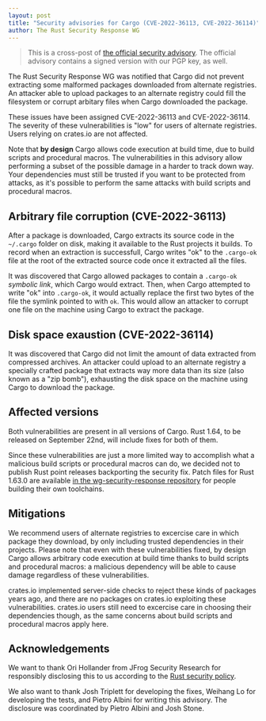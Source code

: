 ```yaml
---
layout: post
title: "Security advisories for Cargo (CVE-2022-36113, CVE-2022-36114)"
author: The Rust Security Response WG
---
```


> This is a cross-post of [the official security advisory][advisory]. The
> official advisory contains a signed version with our PGP key, as well.

[advisory]: https://groups.google.com/g/rustlang-security-announcements/c/ldvsemwk_VY

The Rust Security Response WG was notified that Cargo did not prevent
extracting some malformed packages downloaded from alternate registries. An
attacker able to upload packages to an alternate registry could fill the
filesystem or corrupt arbitary files when Cargo downloaded the package.

These issues have been assigned CVE-2022-36113 and CVE-2022-36114. The severity
of these vulnerabilities is "low" for users of alternate registries. Users
relying on crates.io are not affected.

Note that **by design** Cargo allows code execution at build time, due to build
scripts and procedural macros. The vulnerabilities in this advisory allow
performing a subset of the possible damage in a harder to track down way. Your
dependencies must still be trusted if you want to be protected from attacks, as
it's possible to perform the same attacks with build scripts and procedural
macros.

## Arbitrary file corruption (CVE-2022-36113)

After a package is downloaded, Cargo extracts its source code in the `~/.cargo`
folder on disk, making it available to the Rust projects it builds. To record
when an extraction is successfull, Cargo writes "ok" to the `.cargo-ok` file at
the root of the extracted source code once it extracted all the files.

It was discovered that Cargo allowed packages to contain a `.cargo-ok`
*symbolic link*, which Cargo would extract. Then, when Cargo attempted to write
"ok" into `.cargo-ok`, it would actually replace the first two bytes of the
file the symlink pointed to with `ok`. This would allow an attacker to corrupt
one file on the machine using Cargo to extract the package.

## Disk space exaustion (CVE-2022-36114)

It was discovered that Cargo did not limit the amount of data extracted from
compressed archives. An attacker could upload to an alternate registry a
specially crafted package that extracts way more data than its size (also known
as a "zip bomb"), exhausting the disk space on the machine using Cargo to
download the package.

## Affected versions

Both vulnerabilities are present in all versions of Cargo. Rust 1.64, to be
released on September 22nd, will include fixes for both of them.

Since these vulnerabilities are just a more limited way to accomplish what a
malicious build scripts or procedural macros can do, we decided not to publish
Rust point releases backporting the security fix. Patch files for Rust 1.63.0
are available [in the wg-security-response repository][1] for people building
their own toolchains.

## Mitigations

We recommend users of alternate registries to excercise care in which package
they download, by only including trusted dependencies in their projects. Please
note that even with these vulnerabilities fixed, by design Cargo allows
arbitrary code execution at build time thanks to build scripts and procedural
macros: a malicious dependency will be able to cause damage regardless of these
vulnerabilities.

crates.io implemented server-side checks to reject these kinds of packages
years ago, and there are no packages on crates.io exploiting these
vulnerabilities. crates.io users still need to excercise care in choosing their
dependencies though, as the same concerns about build scripts and procedural
macros apply here.

## Acknowledgements

We want to thank Ori Hollander from JFrog Security Research for responsibly
disclosing this to us according to the [Rust security policy][2].

We also want to thank Josh Triplett for developing the fixes, Weihang Lo for
developing the tests, and Pietro Albini for writing this advisory. The
disclosure was coordinated by Pietro Albini and Josh Stone.

[1]: https://github.com/rust-lang/wg-security-response/tree/master/patches
[2]: https://www.rust-lang.org/policies/security
